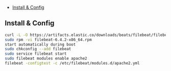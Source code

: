 <!-- MarkdownTOC levels="2,3" autolink="true" autoanchor="true" style="unordered" markdown_preview="gitlab" -->

- [Install & Config](#install--config)

<!-- /MarkdownTOC -->
<a id="install--config"></a>
## Install & Config
```bash
curl -L -O https://artifacts.elastic.co/downloads/beats/filebeat/filebeat-6.4.2-x86_64.rpm
sudo rpm -vi filebeat-6.4.2-x86_64.rpm
start automatically during boot
sudo chkconfig --add filebeat
sudo service filebeat start
sudo filebeat modules enable apache2
filebeat -configtest -c /etc/filebeat/modules.d/apache2.yml
```
